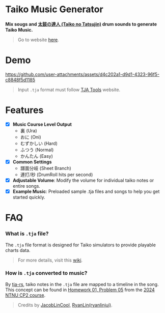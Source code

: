 # Taiko Music Generator

**Mix sougs and [太鼓の達人 (Taiko no Tatsujin)](https://taiko.namco-ch.net/taiko/en/) drum sounds to generate Taiko Music.**

> Go to website [here](https://huggingface.co/spaces/ryanlinjui/taiko-music-generator).

# Demo

https://github.com/user-attachments/assets/d4c202a1-d9d1-4323-96f5-c8848f5d1185

> Input `.tja` format must follow [TJA Tools](https://whmhammer.github.io/tja-tools/) website.

# Features
- [x] **Music Course Level Output**
  - 裏 (Ura)
  - おに (Oni)
  - むずかしい (Hard)
  - ふつう (Normal)
  - かんたん (Easy)
- [x] **Common Settings**
  - 譜面分岐 (Sheet Branch)
  - 連打/秒 (DrumRoll hits per second)
- [x] **Adjustable Volume**: Modify the volume for individual taiko notes or entire songs.
- [x] **Example Music**: Preloaded sample .tja files and songs to help you get started quickly.

# FAQ
### What is `.tja` file?  
The `.tja` file format is designed for Taiko simulators to provide playable charts data.
> For more details, visit this [wiki](https://wikiwiki.jp/jiro/太鼓さん次郎#tja).

### How is `.tja` converted to music?  
By [tja-rs](https://github.com/JacobLinCool/tja-rs), taiko notes in the `.tja` file are mapped to a timeline in the song.<br>
This concept can be found in [Homework 01, Problem 05](https://drive.google.com/file/d/1Wdv4nLaoXsXFZX17OleQpllvq5ii_n08/view) from the [2024 NTNU CP2 course](https://sites.google.com/gapps.ntnu.edu.tw/neokent/teaching/2024spring-computer-programming-ii).

> Credits by [JacobLinCool](https://github.com/JacobLinCool), [RyanLin(ryanlinjui)](https://github.com/ryanlinjui).
